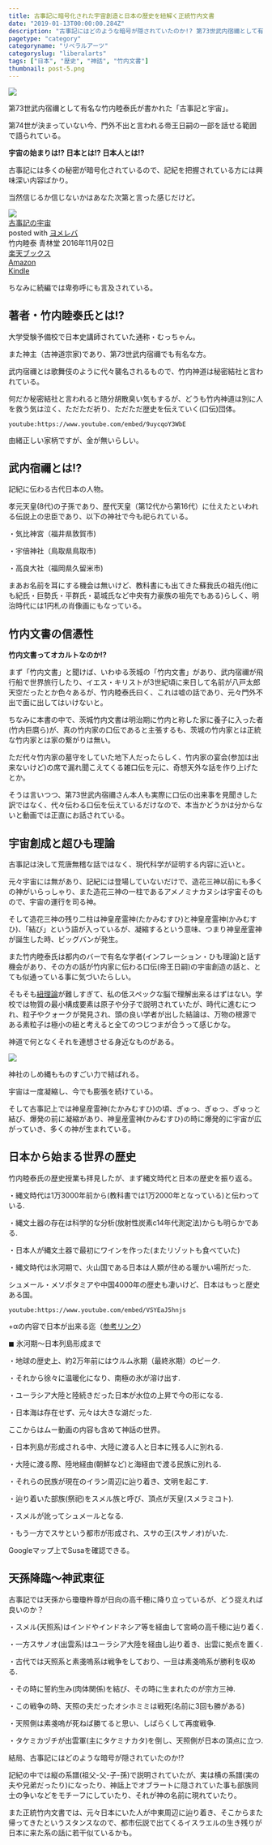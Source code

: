 ```yaml
---
title: 古事記に暗号化された宇宙創造と日本の歴史を紐解く正統竹内文書
date: "2019-01-13T00:00:00.284Z"
description: "古事記にはどのような暗号が隠されていたのか!? 第73世武内宿禰として有名な竹内睦泰氏が書かれた「古事記と宇宙」。第74世が決まっていない今、門外不出と言われる帝王日嗣の一部を話せる範囲で語られている。"
pagetype: "category"
categoryname: "リベラルアーツ"
categoryslug: "liberalarts"
tags: ["日本", "歴史", "神話", "竹内文書"]
thumbnail: post-5.png
---
```


![](./post-5.png)

第73世武内宿禰として有名な竹内睦泰氏が書かれた「古事記と宇宙」。

第74世が決まっていない今、門外不出と言われる帝王日嗣の一部を話せる範囲で語られている。

**宇宙の始まりは!? 日本とは!? 日本人とは!?**

古事記には多くの秘密が暗号化されているので、記紀を把握されている方には興味深い内容ばかり。

当然信じるか信じないかはあなた次第と言った感じだけど。

<div class="cstmreba"><div class="booklink-box"><div class="booklink-image"><a href="https://hb.afl.rakuten.co.jp/hgc/146fe51c.1fd043a3.146fe51d.605dc196/yomereba_main_201901131307491961?pc=http%3A%2F%2Fbooks.rakuten.co.jp%2Frb%2F14509290%2F%3Fscid%3Daf_ich_link_urltxt%26m%3Dhttp%3A%2F%2Fm.rakuten.co.jp%2Fev%2Fbook%2F" target="_blank"  rel="noopener noreferrer"><img src="https://thumbnail.image.rakuten.co.jp/@0_mall/book/cabinet/5704/9784792605704.jpg?_ex=160x160" style="border: none;" /></a></div><div class="booklink-info"><div class="booklink-name"><a href="https://hb.afl.rakuten.co.jp/hgc/146fe51c.1fd043a3.146fe51d.605dc196/yomereba_main_201901131307491961?pc=http%3A%2F%2Fbooks.rakuten.co.jp%2Frb%2F14509290%2F%3Fscid%3Daf_ich_link_urltxt%26m%3Dhttp%3A%2F%2Fm.rakuten.co.jp%2Fev%2Fbook%2F" target="_blank"  rel="noopener noreferrer">古事記の宇宙</a><div class="booklink-powered-date">posted with <a href="https://yomereba.com" rel="nofollow noopener noreferrer" target="_blank">ヨメレバ</a></div></div><div class="booklink-detail">竹内睦泰 青林堂 2016年11月02日    </div><div class="booklink-link2"><div class="shoplinkrakuten"><a href="https://hb.afl.rakuten.co.jp/hgc/146fe51c.1fd043a3.146fe51d.605dc196/yomereba_main_201901131307491961?pc=http%3A%2F%2Fbooks.rakuten.co.jp%2Frb%2F14509290%2F%3Fscid%3Daf_ich_link_urltxt%26m%3Dhttp%3A%2F%2Fm.rakuten.co.jp%2Fev%2Fbook%2F" target="_blank"  rel="noopener noreferrer">楽天ブックス</a></div><div class="shoplinkamazon"><a href="https://www.amazon.co.jp/exec/obidos/asin/4792605709/kanon123-22/" target="_blank"  rel="noopener noreferrer">Amazon</a></div><div class="shoplinkkindle"><a href="https://www.amazon.co.jp/gp/search?keywords=&__mk_ja_JP=%83J%83%5E%83J%83i&url=node%3D2275256051&tag=kanon123-22" target="_blank"  rel="noopener noreferrer">Kindle</a></div>                              	  	  	  	  	</div></div><div class="booklink-footer"></div></div></div>

ちなみに続編では卑弥呼にも言及されている。

## 著者・竹内睦泰氏とは!?

大学受験予備校で日本史講師されていた通称・むっちゃん。

また神主（古神道宗家)であり、第73世武内宿禰でも有名な方。

武内宿禰とは歌舞伎のように代々襲名されるもので、竹内神道は秘密結社と言われている。

何だか秘密結社と言われると随分胡散臭い気もするが、どうも竹内神道は別に人を救う気は泣く、ただただ祈り、ただただ歴史を伝えていく(口伝)団体。

`youtube:https://www.youtube.com/embed/9uycqoY3WbE`

由緒正しい家柄ですが、金が無いらしい。

## 武内宿禰とは!?

記紀に伝わる古代日本の人物。

孝元天皇(8代)の子孫であり、歴代天皇（第12代から第16代）に仕えたといわれる伝説上の忠臣であり、以下の神社で今も祀られている。

<div class="blackboard-box">
<p>・気比神宮（福井県敦賀市)</p>
<p>・宇倍神社（鳥取県鳥取市)</p>
<p>・高良大社（福岡県久留米市)</p>
<div class="chalk1"></div>
<div class="chalk2"></div>
</div>

まあお名前を耳にする機会は無いけど、教科書にも出てきた蘇我氏の祖先(他にも紀氏・巨勢氏・平群氏・葛城氏など中央有力豪族の祖先でもある)らしく、明治時代には1円札の肖像画にもなっている。

## 竹内文書の信憑性

**竹内文書ってオカルトなのか!?**

まず「竹内文書」と聞けば、いわゆる茨城の「竹内文書」があり、武内宿禰が飛行船で世界旅行したり、イエス・キリストが3世紀頃に来日して名前が八戸太郎天空だったとか色々あるが、竹内睦泰氏曰く、これは嘘の話であり、元々門外不出で面に出してはいけないと。

ちなみに本書の中で、茨城竹内文書は明治期に竹内と称した家に養子に入った者(竹内巨麿ら)が、真の竹内家の口伝であると主張するも、茨城の竹内家とは正統な竹内家とは家の繋がりは無い。

ただ代々竹内家の墓守をしていた地下人だったらしく、竹内家の宴会(参加は出来ないけど)の席で漏れ聞こえてくる雑口伝を元に、奇想天外な話を作り上げたとか。

そうは言いつつ、第73世武内宿禰さん本人も実際に口伝の出来事を見聞きした訳ではなく、代々伝わる口伝を伝えているだけなので、本当かどうかは分からないと動画では正直にお話されている。

## 宇宙創成と超ひも理論

古事記は決して荒唐無稽な話ではなく、現代科学が証明する内容に近いと。

元々宇宙には無があり、記紀には登場していないだけで、造花三神以前にも多くの神がいらっしゃり、また造花三神の一柱であるアメノミナカヌシは宇宙そのもので、宇宙の運行を司る神。

そして造花三神の残り二柱は神皇産霊神(たかみむすひ)と神皇産霊神(かみむすひ)、「結び」という語が入っているが、凝縮するという意味、つまり神皇産霊神が誕生した時、ビッグバンが発生。

また竹内睦泰氏は都内のバーで有名な学者(インフレーション・ひも理論)と話す機会があり、その方の話が竹内家に伝わる口伝(帝王日嗣)の宇宙創造の話と、とても似通っている事に気づいたらしい。

そもそも[紐理論](http://www2.yukawa.kyoto-u.ac.jp/~shigeki.sugimoto/YITP50.pdf)が難しすぎて、私の低スペックな脳で理解出来るはずはない。学校では物質の最小構成要素は原子や分子で説明されていたが、時代に進むにつれ、粒子やクォークが発見され、頭の良い学者が出した結論は、万物の根源である素粒子は極小の紐と考えると全てのつじつまが合うって感じかな。

神道で何となくそれを連想させる身近なものがある。

![](./post-5-1.jpg)

神社のしめ縄もものすごい力で結ばれる。

宇宙は一度凝縮し、今でも膨張を続けている。

そして古事記上では神皇産霊神(たかみむすひ)の頃、ぎゅっ、ぎゅっ、ぎゅっと結び、爆発の前に凝縮があり、神皇産霊神(かみむすひ)の時に爆発的に宇宙が広がっていき、多くの神が生まれている。

## 日本から始まる世界の歴史

竹内睦泰氏の歴史授業も拝見したが、まず縄文時代と日本の歴史を振り返る。

<div class="blackboard-box">
<p>・縄文時代は1万3000年前から(教科書では1万2000年となっている)と伝わっている.</p>
<p>・縄文土器の存在は科学的な分析(放射性炭素c14年代測定法)からも明らかである.</p>
<p>・日本人が縄文土器で最初にワインを作った(またリゾットも食べていた)</p>
<p>・縄文時代は氷河期で、火山国である日本は人類が住める暖かい場所だった.</p>
<div class="chalk1"></div>
<div class="chalk2"></div>
</div>

シュメール・メソポタミアや中国4000年の歴史も凄いけど、日本はもっと歴史ある国。

`youtube:https://www.youtube.com/embed/VSYEaJ5hnjs`

+αの内容で日本が出来る迄（[参考リンク](https://www.kubota.co.jp/siryou/pr/urban/pdf/11/pdf/11_2_1.pdf)）

<div class="blackboard-box">
<p>◼︎ 氷河期〜日本列島形成まで</p>
<p>・地球の歴史上、約2万年前にはウルム氷期（最終氷期）のピーク.</p>
<p>・それから徐々に温暖化になり、南極の氷が溶け出す.</p>
<p>・ユーラシア大陸と陸続きだった日本が水位の上昇で今の形になる.</p>
<p>・日本海は存在せず、元々は大きな湖だった.</p>
<div class="chalk1"></div>
<div class="chalk2"></div>
</div>

ここからはムー動画の内容も含めて神話の世界。

<div class="blackboard-box">
<p>・日本列島が形成される中、大陸に渡る人と日本に残る人に別れる.</p>
<p>・大陸に渡る際、陸地経由(朝鮮など)と海経由で渡る民族に別れる.</p>
<p>・それらの民族が現在のイラン周辺に辿り着き、文明を起こす.</p>
<p>・辿り着いた部族(祭祀)をスメル族と呼び、頂点が天皇(スメラミコト).</p>
<p>・スメルが訛ってシュメールとなる.</p>
<p>・もう一方でスサという都市が形成され、スサの王(スサノオ)がいた.</p>
<div class="chalk1"></div>
<div class="chalk2"></div>
</div>

Googleマップ上でSusaを確認できる。

## 天孫降臨〜神武東征

古事記では天孫から瓊瓊杵尊が日向の高千穂に降り立っているが、どう捉えれば良いのか？

<div class="blackboard-box">
<p>・スメル(天照系)はインドやインドネシア等を経由して宮崎の高千穂に辿り着く.</p>
<p>・一方スサノオ(出雲系)はユーラシア大陸を経由し辿り着き、出雲に拠点を置く.</p>
<p>・古代では天照系と素戔嗚系は戦争をしており、一旦は素戔嗚系が勝利を収める.</p>
<p>・その時に誓約生み(肉体関係)を結び、その時に生まれたのが宗方三神.</p>
<p>・この戦争の時、天照の夫だったオシホミミは戦死(名前に3回も勝がある)</p>
<p>・天照側は素戔嗚が死ねば勝てると思い、しばらくして再度戦争.</p>
<p>・タケミカヅチが出雲軍(主にタケミナカタ)を倒し、天照側が日本の頂点に立つ.</p>
<div class="chalk1"></div>
<div class="chalk2"></div>
</div>

結局、古事記にはどのような暗号が隠されていたのか!?

記紀の中では縦の系譜(祖父-父-子-孫)で説明されていたが、実は横の系譜(実の夫や兄弟だったり)になったり、神話上でオブラートに隠されていた事も部族同士の争いなどをモチーフにしていたり、それが神の名前に現れていたり。

また正統竹内文書では、元々日本にいた人が中東周辺に辿り着き、そこからまた帰ってきたというスタンスなので、都市伝説で出てくるイスラエルの生き残りが日本に来た系の話に若干似ているかも。